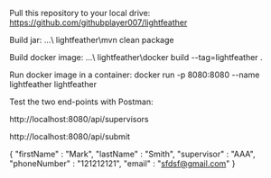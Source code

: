 Pull this repository to your local drive: 
   https://github.com/githubplayer007/lightfeather

Build jar:
…\ lightfeather\mvn clean package

Build docker image:
...\ lightfeather\docker build --tag=lightfeather .

Run docker image in a container:
docker run -p 8080:8080 --name lightfeather lightfeather

Test the two end-points with Postman:

http://localhost:8080/api/supervisors 

http://localhost:8080/api/submit 

{
  "firstName" : "Mark",
  "lastName" : "Smith",
  "supervisor" : "AAA",
  "phoneNumber" : "121212121",
  "email" : "sfdsf@gmail.com"
}
